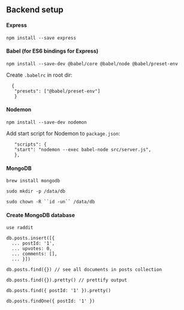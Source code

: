## Backend setup

#### Express

`npm install --save express`

#### Babel (for ES6 bindings for Express)

`npm install --save-dev @babel/core @babel/node @babel/preset-env`

Create `.babelrc` in root dir:

```
  {
   "presets": ["@babel/preset-env"]
   }
```

#### Nodemon

`npm install --save-dev nodemon`

Add start script for Nodemon to `package.json`:

```
   "scripts": {
   "start": "nodemon --exec babel-node src/server.js",
   },
```

#### MongoDB

`brew install mongodb`

`sudo mkdir -p /data/db`

` sudo chown -R ``id -un`` /data/db `

#### Create MongoDB database

`use raddit`

```
db.posts.insert([{
  ... postId: '1',
  ... upvotes: 0,
  ... comments: [],
  ... }])
```

`db.posts.find({}) // see all documents in posts collection`

`db.posts.find({}).pretty() // prettify output`

`db.posts.find({ postId: '1' }).pretty()`

`db.posts.findOne({ postId: '1' })`
